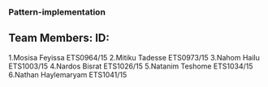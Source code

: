### Pattern-implementation
## Team Members: ID:
1.Mosisa Feyissa ETS0964/15
2.Mitiku Tadesse ETS0973/15
3.Nahom Hailu ETS1003/15
4.Nardos Bisrat ETS1026/15
5.Natanim Teshome ETS1034/15
6.Nathan Haylemaryam ETS1041/15
